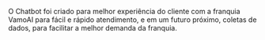 O Chatbot foi criado para melhor experiência do cliente com a franquia VamoAI para fácil e rápido atendimento, e em um futuro próximo, coletas de dados, para facilitar a melhor demanda da franquia.  